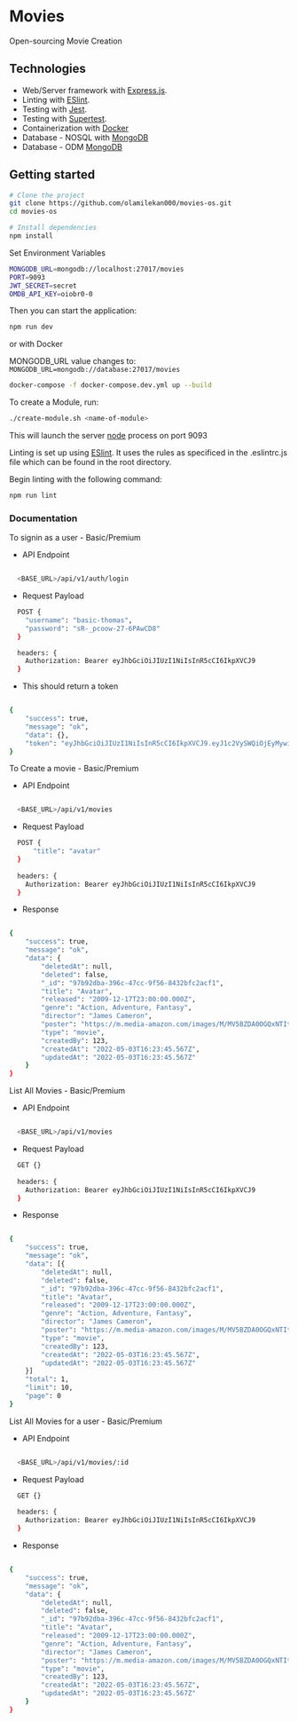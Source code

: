# Movies

Open-sourcing Movie Creation

## Technologies

- Web/Server framework with [Express.js](https://expressjs.com/).
- Linting with [ESlint](https://github.com/eslint/eslint/).
- Testing with [Jest](https://jestjs.io/docs/getting-started).
- Testing with [Supertest](https://www.npmjs.com/package/supertest).
- Containerization with [Docker](https://www.docker.com/)
- Database - NOSQL with [MongoDB](https://www.mongodb.com/)
- Database - ODM [MongoDB](https://mongoosejs.com/)

## Getting started

```sh
# Clone the project
git clone https://github.com/olamilekan000/movies-os.git
cd movies-os

# Install dependencies
npm install

```

Set Environment Variables 

```sh
MONGODB_URL=mongodb://localhost:27017/movies
PORT=9093
JWT_SECRET=secret
OMDB_API_KEY=oiobr0-0
```

Then you can start the application:

```sh
npm run dev
```

or  with Docker

MONGODB_URL value changes to: ``` MONGODB_URL=mongodb://database:27017/movies ```

```sh
docker-compose -f docker-compose.dev.yml up --build
```

To create a Module, run:

```sh
./create-module.sh <name-of-module>
```

This will launch the server [node](https://nodejs.org/en/) process on port 9093

Linting is set up using [ESlint](https://github.com/eslint/eslint/).
It uses the rules as specificed in the .eslintrc.js file which can be found in the
root directory.

Begin linting with the following command:

```sh
npm run lint
```
### Documentation

To signin as a user - Basic/Premium

- API Endpoint

```sh

  <BASE_URL>/api/v1/auth/login

```

- Request Payload

```sh
  POST {
    "username": "basic-thomas",
    "password": "sR-_pcoow-27-6PAwCD8"
  }

  headers: {
    Authorization: Bearer eyJhbGciOiJIUzI1NiIsInR5cCI6IkpXVCJ9
  }  
```
- This should return a token
```sh 

{
	"success": true,
	"message": "ok",
	"data": {},
	"token": "eyJhbGciOiJIUzI1NiIsInR5cCI6IkpXVCJ9.eyJ1c2VySWQiOjEyMywibmFtZSI6IkJhc2ljIFRob21hcyIsInJvbGUiOiJiYXNpYyIsImlhdCI6MTY1MTU5MjUwNywiZXhwIjoxNjUxNTk0MzA3LCJpc3MiOiJodHRwczovL3d3dy5uZXRndXJ1LmNvbS8iLCJzdWIiOiIxMjMifQ.wx-PacxlxsyibmYEXWQKqqRmofEcLmbcC3IDus4FoW4"
}

```

To Create a movie - Basic/Premium

- API Endpoint

```sh

  <BASE_URL>/api/v1/movies

```

- Request Payload

```sh
  POST {
 	  "title": "avatar"
  }
  
  headers: {
    Authorization: Bearer eyJhbGciOiJIUzI1NiIsInR5cCI6IkpXVCJ9
  }
```

- Response 

```sh 

{
	"success": true,
	"message": "ok",
	"data": {
		"deletedAt": null,
		"deleted": false,
		"_id": "97b92dba-396c-47cc-9f56-8432bfc2acf1",
		"title": "Avatar",
		"released": "2009-12-17T23:00:00.000Z",
		"genre": "Action, Adventure, Fantasy",
		"director": "James Cameron",
		"poster": "https://m.media-amazon.com/images/M/MV5BZDA0OGQxNTItMDZkMC00N2UyLTg3MzMtYTJmNjg3Nzk5MzRiXkEyXkFqcGdeQXVyMjUzOTY1NTc@._V1_SX300.jpg",
		"type": "movie",
		"createdBy": 123,
		"createdAt": "2022-05-03T16:23:45.567Z",
		"updatedAt": "2022-05-03T16:23:45.567Z"
	}
}
```

List All Movies - Basic/Premium

- API Endpoint

```sh

  <BASE_URL>/api/v1/movies

```

- Request Payload

```sh
  GET {}
  
  headers: {
    Authorization: Bearer eyJhbGciOiJIUzI1NiIsInR5cCI6IkpXVCJ9
  }
```

- Response 

```sh 

{
	"success": true,
	"message": "ok",
	"data": [{
		"deletedAt": null,
		"deleted": false,
		"_id": "97b92dba-396c-47cc-9f56-8432bfc2acf1",
		"title": "Avatar",
		"released": "2009-12-17T23:00:00.000Z",
		"genre": "Action, Adventure, Fantasy",
		"director": "James Cameron",
		"poster": "https://m.media-amazon.com/images/M/MV5BZDA0OGQxNTItMDZkMC00N2UyLTg3MzMtYTJmNjg3Nzk5MzRiXkEyXkFqcGdeQXVyMjUzOTY1NTc@._V1_SX300.jpg",
		"type": "movie",
		"createdBy": 123,
		"createdAt": "2022-05-03T16:23:45.567Z",
		"updatedAt": "2022-05-03T16:23:45.567Z"
	}]
	"total": 1,
	"limit": 10,
	"page": 0  
}
```

List All Movies for a user - Basic/Premium 

- API Endpoint

```sh

  <BASE_URL>/api/v1/movies/:id

```

- Request Payload

```sh
  GET {}
  
  headers: {
    Authorization: Bearer eyJhbGciOiJIUzI1NiIsInR5cCI6IkpXVCJ9
  }
```

- Response 

```sh 

{
	"success": true,
	"message": "ok",
	"data": {
		"deletedAt": null,
		"deleted": false,
		"_id": "97b92dba-396c-47cc-9f56-8432bfc2acf1",
		"title": "Avatar",
		"released": "2009-12-17T23:00:00.000Z",
		"genre": "Action, Adventure, Fantasy",
		"director": "James Cameron",
		"poster": "https://m.media-amazon.com/images/M/MV5BZDA0OGQxNTItMDZkMC00N2UyLTg3MzMtYTJmNjg3Nzk5MzRiXkEyXkFqcGdeQXVyMjUzOTY1NTc@._V1_SX300.jpg",
		"type": "movie",
		"createdBy": 123,
		"createdAt": "2022-05-03T16:23:45.567Z",
		"updatedAt": "2022-05-03T16:23:45.567Z"
	}
}
```